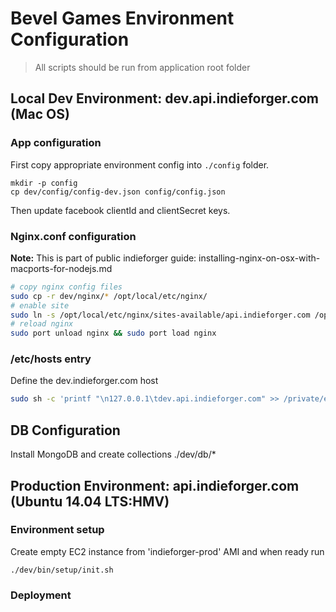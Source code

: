 # Bevel Games Environment Configuration

> All scripts should be run from application root folder

## Local Dev Environment: dev.api.indieforger.com (Mac OS) 

### App configuration

First copy appropriate environment config into `./config` folder.
```
mkdir -p config
cp dev/config/config-dev.json config/config.json
```
Then update facebook clientId and clientSecret keys. 


### Nginx.conf configuration

<!-- todo: add link -->
**Note:** This is part of public indieforger guide: installing-nginx-on-osx-with-macports-for-nodejs.md

```bash
# copy nginx config files  
sudo cp -r dev/nginx/* /opt/local/etc/nginx/
# enable site  
sudo ln -s /opt/local/etc/nginx/sites-available/api.indieforger.com /opt/local/etc/nginx/sites-enabled/dev.api.indieforger.com
# reload nginx  
sudo port unload nginx && sudo port load nginx
```
### /etc/hosts entry

Define the dev.indieforger.com host
```bash
sudo sh -c 'printf "\n127.0.0.1\tdev.api.indieforger.com" >> /private/etc/hosts'
```

## DB Configuration

Install MongoDB and create collections
./dev/db/*

## Production Environment: api.indieforger.com (Ubuntu 14.04 LTS:HMV)

### Environment setup

Create empty EC2 instance from 'indieforger-prod' AMI and when ready run

```
./dev/bin/setup/init.sh
```

### Deployment